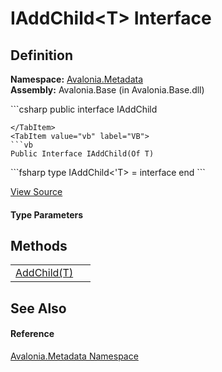 # IAddChild&lt;T&gt; Interface




## Definition
**Namespace:** <a href="N_Avalonia_Metadata">Avalonia.Metadata</a>  
**Assembly:** Avalonia.Base (in Avalonia.Base.dll)

<Tabs groupId="api-code-preview">
<TabItem value="csharp" label="C#">
```csharp
public interface IAddChild<T>

```
</TabItem>
<TabItem value="vb" label="VB">
```vb
Public Interface IAddChild(Of T)
```
</TabItem>
<TabItem value="fsharp" label="F#">
```fsharp
type IAddChild<'T> = interface end
```
</TabItem>
</Tabs>



<a href="https://github.com/AvaloniaUI/Avalonia/tree/master/src/Avalonia.Base/Metadata/IAddChild.cs" title="View the source code">View Source</a>



#### Type Parameters
<dl><dt /><dd /></dl>

## Methods
<table>
<tr>
<td><a href="M_Avalonia_Metadata_IAddChild_1_AddChild">AddChild(T)</a></td>
<td> </td>
</tr>
</table>

## See Also


#### Reference
<a href="N_Avalonia_Metadata">Avalonia.Metadata Namespace</a>  


